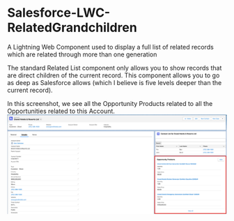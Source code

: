 # Salesforce-LWC-RelatedGrandchildren
A Lightning Web Component used to display a full list of related records which are related through more than one generation

The standard Related List component only allows you to show records that are direct children of the current record. This component allows you to go as deep as Salesforce allows (which I believe is five levels deeper than the current record).

In this screenshot, we see all the Opportunity Products related to all the Opportunities related to this Account.
![screenshot](/readme_images/screenshot.png?raw=true)
